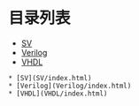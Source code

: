 
# 目录列表
* [SV](SV/index.html)
* [Verilog](Verilog/index.html)
* [VHDL](VHDL/index.html)


```mind:height=300,title=内容概要,color
* [SV](SV/index.html)
* [Verilog](Verilog/index.html)
* [VHDL](VHDL/index.html)
```
